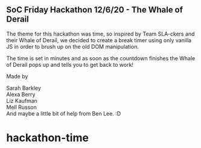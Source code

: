 ## SoC Friday Hackathon 12/6/20 - The Whale of Derail

The theme for this hackathon was time, so inspired by Team SLA-ckers and their Whale of Derail, we decided to create a break timer using only vanilla JS in order to brush up on the old DOM manipulation.

The time is set in minutes and as soon as the countdown finishes the Whale of Derail pops up and tells you to get back to work!

Made by

Sarah Barkley  
Alexa Berry  
Liz Kaufman  
Mell Russon  
And maybe a little bit of help from Ben Lee. :D

# hackathon-time
